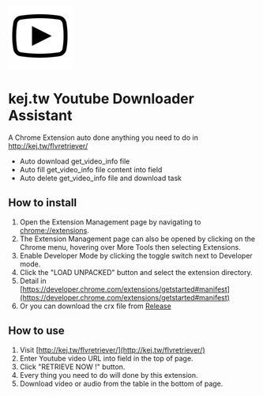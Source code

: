 ![image](https://github.com/sakkyoi/kej.tw-Youtube-Downloader-Assistant/raw/master/assets/icons/128.png)
# kej.tw Youtube Downloader Assistant

A Chrome Extension auto done anything you need to do in http://kej.tw/flvretriever/

  - Auto download get_video_info file
  - Auto fill get_video_info file content into field
  - Auto delete get_video_info file and download task

## How to install

  1. Open the Extension Management page by navigating to [chrome://extensions](chrome://extensions).
  2. The Extension Management page can also be opened by clicking on the Chrome menu, hovering over More Tools then selecting Extensions.
  3. Enable Developer Mode by clicking the toggle switch next to Developer mode.
  4. Click the "LOAD UNPACKED" button and select the extension directory.
  5. Detail in [https://developer.chrome.com/extensions/getstarted#manifest](https://developer.chrome.com/extensions/getstarted#manifest)
  6. Or you can download the crx file from [Release](https://github.com/sakkyoi/kej.tw-Youtube-Downloader-Assistant/releases)

## How to use

  1. Visit [http://kej.tw/flvretriever/](http://kej.tw/flvretriever/)
  2. Enter Youtube video URL into field in the top of page.
  3. Click "RETRIEVE NOW !" button.
  4. Every thing you need to do will done by this extension.
  5. Download video or audio from the table in the bottom of page.
